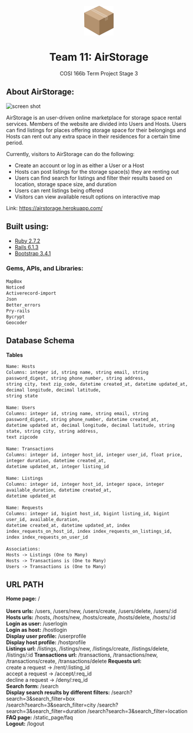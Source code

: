 <!-- PROJECT LOGO -->
<p align="center">
  <a href="https://github.com/Mikeq0621/COSI166_team11">
    <img src="AirStorageIcon.png" alt="Logo" width="80" height="80">
  </a>
  <h1 align="center">Team 11: AirStorage</h1>
  <p align="center">
    COSI 166b Term Project Stage 3
    <br/>
  </p>
</p>

<!-- ABOUT AIRSTORAGE -->
## About AirStorage: 

![screen shot](Home.png)

AirStorage is an user-driven online marketplace for storage space rental services. Members of the website are divided into Users and Hosts. Users can 
find listings for places offering storage space for their belongings and Hosts can rent out any extra space in their residences for a certain time period. 

Currently, visitors to AirStorage can do the following:
* Create an account or log in as either a User or a Host
* Hosts can post listings for the storage space(s) they are renting out
* Users can find search for listings and filter their results based on location, storage space size, and duration
* Users can rent listings being offered
* Visitors can view available result options on interactive map

Link: https://airstorage.herokuapp.com/

<!-- BUILT USING -->
## Built using: 
* [Ruby 2.7.2](https://www.ruby-lang.org/en/downloads/)
* [Rails 6.1.3](https://rubyonrails.org)
* [Bootstrap 3.4.1](https://getbootstrap.com)

### Gems, APIs, and Libraries:
    MapBox
    Noticed
    Activerecord-import
    Json
    Better_errors
    Pry-rails
    Bycrypt
    Geocoder

<!-- DATABASE SCHEMA -->
## Database Schema

<b> Tables </b>
    
    Name: Hosts 
    Columns: integer id, string name, string email, string password_digest, string phone_number, string address, 
    string city, text zip_code, datetime created_at, datetime updated_at, decimal longitude, decimal latitude, 
    string state

    Name: Users 
    Columns: integer id, string name, string email, string password_digest, string phone_number, datetime created_at,
    datetime updated at, decimal longitude, decimal latitude, string state, string city, string address,
    text zipcode

    Name: Transactions
    Columns: integer id, integer host_id, integer user_id, float price, integer duration, datetime created_at,
    datetime updated_at, integer listing_id

    Name: Listings
    Columns: integer id, integer host_id, integer space, integer available_duration, datetime created_at,
    datetime updated_at
    
    Name: Requests
    Columns: integer id, bigint host_id, bigint listing_id, bigint user_id, available_duration,
    datetime created_at, datetime updated_at, index index_requests_on_host_id, index index_requests_on_listings_id,
    index index_requests_on_user_id

    Associations:
    Hosts -> Listings (One to Many)
    Hosts -> Transactions is (One to Many)
    Users -> Transactions is (One to Many)

<!-- URL PATH-->
## URL PATH
<b>Home page:</b> / <br>    
<b>Users urls:</b> /users, /users/new, /users/create, /users/delete, /users/:id <br>
<b>Hosts urls:</b> /hosts, /hosts/new, /hosts/create, /hosts/delete, /hosts/:id <br>
<b>Login as user:</b> /userlogin <br>
<b>Login as host:</b> /hostlogin <br>
<b>Display user profile:</b> /userprofile <br>
<b>Display host profile:</b> /hostprofile <br>
<b>Listings url:</b> /listings, /listings/new, /listings/create, /listings/delete, /listings/:id
<b>Transactions url:</b> /transactions, /transactions/new, /transactions/create, /transactions/delete
<b>Requests url:</b> <br>
        create a request -> /rent/:listing_id <br>
	accept a request -> /accept/:req_id <br>
	decline a request -> /deny/:req_id	   
<b>Search form:</b> /search <br>
<b>Display search results by different filters:</b> /search?search=3&search_filter=box<br>
/search?search=3&search_filter=city
/search?search=3&search_filter=duration
/search?search=3&search_filter=location <br>
<b>FAQ page:</b> /static_page/faq <br>
<b>Logout:</b> /logout <br>

